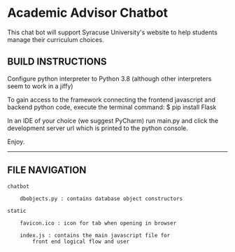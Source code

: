 # Academic Advisor Chatbot
This chat bot will support Syracuse University's website to help students manage their curriculum choices.

BUILD INSTRUCTIONS 
---

Configure python interpreter to Python 3.8 (although other interpreters seem to work in a jiffy)

To gain access to the framework connecting the frontend javascript and backend python code, execute the terminal command: $ pip install Flask

In an IDE of your choice (we suggest PyCharm) run main.py and click the development server url which is printed to the python console. 

Enjoy. 

--- 

FILE NAVIGATION
---

    chatbot

        dbobjects.py : contains database object constructors
            
    static
        
        favicon.ico : icon for tab when opening in browser

        index.js : contains the main javascript file for 
            front end logical flow and user 

        